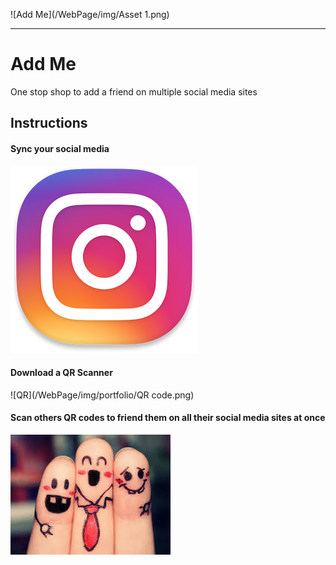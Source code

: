 ![Add Me](/WebPage/img/Asset 1.png)

***

# Add Me

One stop shop to add a friend on multiple social media sites

## Instructions

#### Sync your social media

![Social Media](/WebPage/img/portfolio/instaGRAM.png)

#### Download a QR Scanner

![QR](/WebPage/img/portfolio/QR code.png)

#### Scan others QR codes to friend them on all their social media sites at once

![Friends](/WebPage/img/images.jpg)
